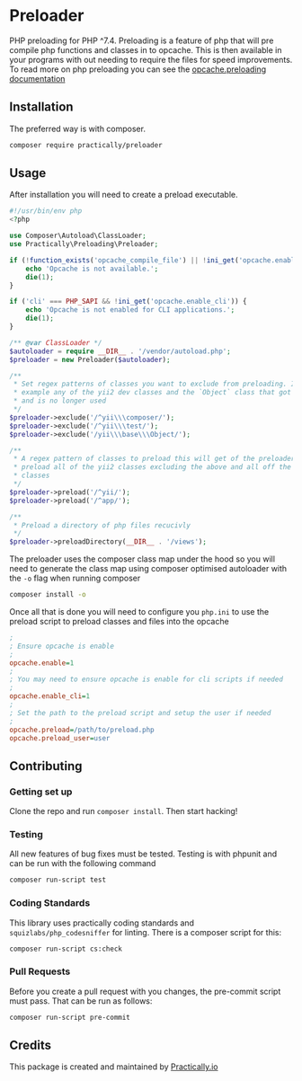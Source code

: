 # Preloader

PHP preloading for PHP ^7.4. Preloading is a feature of php that will pre
compile php functions and classes in to opcache. This is then available in your
programs with out needing to require the files for speed improvements. To read
more on php preloading you can see the [opcache.preloading
documentation](https://www.php.net/manual/en/opcache.preloading.php)

## Installation

The preferred way is with composer.

```bash
composer require practically/preloader
```

## Usage

After installation you will need to create a preload executable.

```php
#!/usr/bin/env php
<?php

use Composer\Autoload\ClassLoader;
use Practically\Preloading\Preloader;

if (!function_exists('opcache_compile_file') || !ini_get('opcache.enable')) {
    echo 'Opcache is not available.';
    die(1);
}

if ('cli' === PHP_SAPI && !ini_get('opcache.enable_cli')) {
    echo 'Opcache is not enabled for CLI applications.';
    die(1);
}

/** @var ClassLoader */
$autoloader = require __DIR__ . '/vendor/autoload.php';
$preloader = new Preloader($autoloader);

/**
 * Set regex patterns of classes you want to exclude from preloading. In this
 * example any of the yii2 dev classes and the `Object` class that got removed
 * and is no longer used
 */
$preloader->exclude('/^yii\\\composer/');
$preloader->exclude('/^yii\\\test/');
$preloader->exclude('/yii\\\base\\\Object/');

/**
 * A regex pattern of classes to preload this will get of the preloader and
 * preload all of the yii2 classes excluding the above and all off the app
 * classes
 */
$preloader->preload('/^yii/');
$preloader->preload('/^app/');

/**
 * Preload a directory of php files recucivly
 */
$preloader->preloadDirectory(__DIR__ . '/views');
```

The preloader uses the composer class map under the hood so you will need to
generate the class map using composer optimised autoloader with the `-o` flag
when running composer

```bash
composer install -o
```

Once all that is done you will need to configure you `php.ini` to use the
preload script to preload classes and files into the opcache

```ini
;
; Ensure opcache is enable
;
opcache.enable=1
;
; You may need to ensure opcache is enable for cli scripts if needed
;
opcache.enable_cli=1
;
; Set the path to the preload script and setup the user if needed
;
opcache.preload=/path/to/preload.php
opcache.preload_user=user
```

## Contributing

### Getting set up

Clone the repo and run `composer install`.
Then start hacking!

### Testing

All new features of bug fixes must be tested. Testing is with phpunit and can
be run with the following command

```bash
composer run-script test
```

### Coding Standards

This library uses practically coding standards and `squizlabs/php_codesniffer`
for linting. There is a composer script for this:

```bash
composer run-script cs:check
```

### Pull Requests

Before you create a pull request with you changes, the pre-commit script must
pass. That can be run as follows:

```bash
composer run-script pre-commit
```

## Credits

This package is created and maintained by [Practically.io](https://practically.io/)
